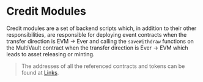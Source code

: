 # Credit Modules

Credit modules are a set of backend scripts which, in addition to their other responsibilities, are responsible for deploying event contracts when the transfer direction is EVM -> Ever and calling the `saveWithdraw` functions on the MultiVault contract when the transfer direction is Ever -> EVM which leads to asset releasing or minting.

> The addresses of all the referenced contracts and tokens can be found at [Links](../addresses.md).